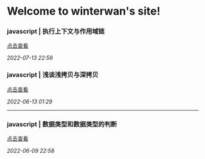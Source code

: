 # Welcome to winterwan's site!

### javascript | 执行上下文与作用域链

[点击查看](https://coder-winterwan.github.io/js_blog/%E6%89%A7%E8%A1%8C%E4%B8%8A%E4%B8%8B%E6%96%87%E4%B8%8E%E4%BD%9C%E7%94%A8%E5%9F%9F%E9%93%BE.html)

_2022-07-13 22:59_

### javascript | 浅谈浅拷贝与深拷贝

[点击查看](https://coder-winterwan.github.io/js_blog/%E6%B5%85%E8%B0%88%E6%B5%85%E6%8B%B7%E8%B4%9D%E4%B8%8E%E6%B7%B1%E6%8B%B7%E8%B4%9D.html)

_2022-06-13 01:29_

---

### javascript | 数据类型和数据类型的判断

[点击查看](https://coder-winterwan.github.io/js_blog/%E6%95%B0%E6%8D%AE%E7%B1%BB%E5%9E%8B%E5%92%8C%E5%88%A4%E6%96%AD%E6%95%B0%E6%8D%AE%E7%B1%BB%E5%9E%8B.html)

_2022-06-09 22:58_
